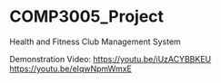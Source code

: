 # COMP3005_Project
Health and Fitness Club Management System

Demonstration Video:
https://youtu.be/iUzACYBBKEU
https://youtu.be/eIqwNpmWmxE
